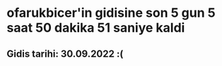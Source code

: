 # ofarukbicer'in gidisine son 5 gun 5 saat 50 dakika 51 saniye kaldi

## Gidis tarihi: 30.09.2022 :(